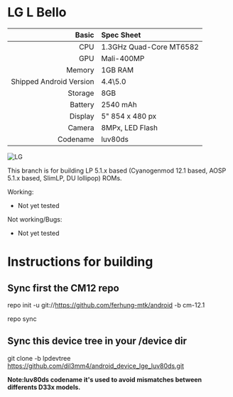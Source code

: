 LG L Bello
==============
Basic   | Spec Sheet
-------:|:-------------------------
CPU     | 1.3GHz Quad-Core MT6582
GPU     | Mali-400MP
Memory  | 1GB RAM
Shipped Android Version | 4.4\5.0
Storage | 8GB
Battery | 2540 mAh
Display | 5" 854 x 480 px
Camera  | 8MPx, LED Flash
Codename| luv80ds 

![LG](http://s.4pda.to/YstumuWz2l7cOz2Hj2nHrMDeIBOjPDVyPwYikKz2Npqi0vkKuFpcR.jpg?_=0 "LG L Bello")

This branch is for building LP 5.1.x based (Cyanogenmod 12.1 based, AOSP 5.1.x based, SlimLP, DU lollipop) ROMs.

Working:
- Not yet tested

Not working/Bugs:
- Not yet tested

Instructions for building
==========================
Sync first the CM12 repo
--------------------------
repo init -u git://https://github.com/ferhung-mtk/android -b cm-12.1

repo sync

Sync this device tree in your /device dir
--------------------------
git clone -b lpdevtree https://github.com/dil3mm4/android_device_lge_luv80ds.git



**Note:luv80ds codename it's used to avoid mismatches between differents D33x models.** 



